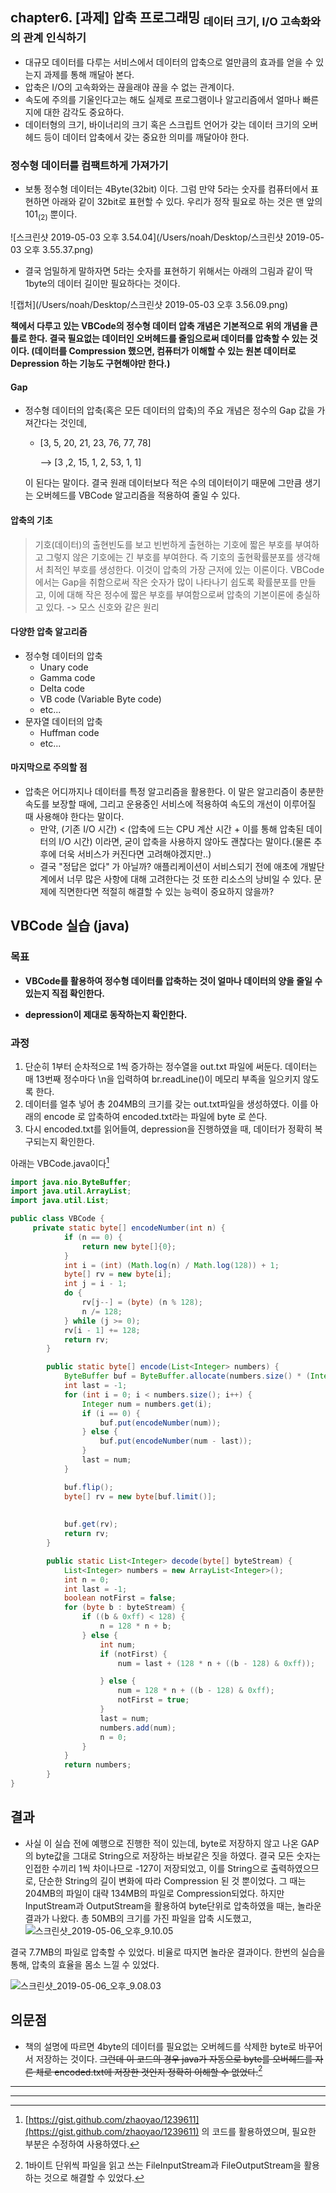 ## chapter6. [과제] 압축 프로그래밍 <sub>데이터 크기, I/O 고속화와의 관계 인식하기</sub>

- 대규모 데이터를 다루는 서비스에서 데이터의 압축으로 얼만큼의 효과를 얻을 수 있는지 과제를 통해 깨달아 본다. 
- 압축은 I/O의 고속화와는 끊을래야 끊을 수 없는 관계이다.
- 속도에 주의를 기울인다고는 해도 실제로 프로그램이나 알고리즘에서 얼마나 빠른지에 대한 감각도 중요하다.
- 데이터형의 크기, 바이너리의 크기 혹은 스크립트 언어가 갖는 데이터 크기의 오버헤드 등이 데이터 압축에서 갖는 중요한 의미를 깨달아야 한다.



### 정수형 데이터를 컴팩트하게 가져가기

- 보통 정수형 데이터는 4Byte(32bit) 이다. 그럼 만약 5라는 숫자를 컴퓨터에서 표현하면 아래와 같이 32bit로 표현할 수 있다. 우리가 정작 필요로 하는 것은 맨 앞의 101<sub>(2)</sub> 뿐이다. 

  

![스크린샷 2019-05-03 오후 3.54.04](/Users/noah/Desktop/스크린샷 2019-05-03 오후 3.55.37.png)

- 결국 엄밀하게 말하자면 5라는 숫자를 표현하기 위해서는 아래의 그림과 같이 딱 1byte의 데이터 길이만 필요하다는 것이다.





![캡처](/Users/noah/Desktop/스크린샷 2019-05-03 오후 3.56.09.png)

**책에서 다루고 있는 VBCode의 정수형 데이터 압축 개념은 기본적으로 위의 개념을 큰 틀로 한다. 결국 필요없는 데이터인 오버헤드를 줄임으로써 데이터를 압축할 수 있는 것이다. (데이터를 Compression 했으면, 컴퓨터가 이해할 수 있는 원본 데이터로 Depression 하는 기능도 구현해야만 한다.)**



#### Gap

- 정수형 데이터의 압축(혹은 모든 데이터의 압축)의 주요 개념은 정수의 Gap 값을 가져간다는 것인데, 

  - [3, 5, 20, 21, 23, 76, 77, 78]

    —> [3 ,2, 15, 1, 2, 53, 1, 1]

  이 된다는 말이다. 결국 원래 데이터보다 적은 수의 데이터이기 때문에 그만큼 생기는 오버헤드를 VBCode 알고리즘을 적용하여 줄일 수 있다. 



#### 압축의 기초

> 기호(데이터)의 출현빈도를 보고 빈번하게 출현하는 기호에 짧은 부호를 부여하고 그렇지 않은 기호에는 긴 부호를 부여한다. 즉 기호의 출현확률분포를 생각해서 최적인 부호를 생성한다. 이것이 압축의 가장 근저에 있는 이론이다. VBCode에서는 Gap을 취함으로써 작은 숫자가 많이 나타나기 쉽도록 확률분포를 만들고, 이에 대해 작은 정수에 짧은 부호를 부여함으로써 압축의 기본이론에 충실하고 있다. -> 모스 신호와 같은 원리



#### 다양한 압축 알고리즘

- 정수형 데이터의 압축
  - Unary code
  - Gamma code
  - Delta code
  - VB code (Variable Byte code)
  - etc...
- 문자열 데이터의 압축
  - Huffman code
  - etc...

#### 마지막으로 주의할 점

- 압축은 어디까지나 데이터를 특정 알고리즘을 활용한다. 이 말은 알고리즘이 충분한 속도를 보장할 때에, 그리고 운용중인 서비스에 적용하여 속도의 개선이 이루어질 때 사용해야 한다는 말이다. 
  - 만약, (기존 I/O 시간)  <  (압축에 드는 CPU 계산 시간 + 이를 통해 압축된 데이터의 I/O 시간) 이라면, 굳이 압축을 사용하지 않아도 괜찮다는 말이다.(물론 추후에 더욱 서비스가 커진다면 고려해야겠지만..)
  - 결국 "정답은 없다" 가 아닐까? 애플리케이션이 서비스되기 전에 애초에 개발단계에서 너무 많은 사항에 대해 고려한다는 것 또한 리소스의 낭비일 수 있다. 문제에 직면한다면 적절히 해결할 수 있는 능력이 중요하지 않을까?









## VBCode 실습 (java)

### 목표

- **VBCode를 활용하여 정수형 데이터를 압축하는 것이 얼마나 데이터의 양을 줄일 수 있는지 직접 확인한다.**

- **depression이 제대로 동작하는지 확인한다.**

  

### 과정

1. 단순히 1부터 순차적으로 1씩 증가하는 정수열을 out.txt 파일에 써둔다. 데이터는 매 13번째 정수마다 \n을 입력하여 br.readLine()이 메모리 부족을 일으키지 않도록 한다.
2. 데이터를 얼추 넣어 총 204MB의 크기를 갖는 out.txt파일을 생성하였다. 이를 아래의 encode 로 압축하여 encoded.txt라는 파일에 byte 로 쓴다.
3. 다시 encoded.txt를 읽어들여, depression을 진행하였을 때, 데이터가 정확히 복구되는지 확인한다.

아래는 VBCode.java이다[^1] 

~~~java
import java.nio.ByteBuffer;
import java.util.ArrayList;
import java.util.List;

public class VBCode {
	 private static byte[] encodeNumber(int n) {
	        if (n == 0) {
	            return new byte[]{0};
	        }
	        int i = (int) (Math.log(n) / Math.log(128)) + 1;
	        byte[] rv = new byte[i];
	        int j = i - 1;
	        do {
	            rv[j--] = (byte) (n % 128);
	            n /= 128;
	        } while (j >= 0);
	        rv[i - 1] += 128;
	        return rv;
	    }

	    public static byte[] encode(List<Integer> numbers) {
	        ByteBuffer buf = ByteBuffer.allocate(numbers.size() * (Integer.SIZE / Byte.SIZE));
	        int last = -1;
	        for (int i = 0; i < numbers.size(); i++) {
	            Integer num = numbers.get(i);
	            if (i == 0) {
	                buf.put(encodeNumber(num));
	            } else {
	                buf.put(encodeNumber(num - last));
	            }
	            last = num;
	        }

	        buf.flip();
	        byte[] rv = new byte[buf.limit()];
	        
	        
	        buf.get(rv);
	        return rv;
	    }

	    public static List<Integer> decode(byte[] byteStream) {
	        List<Integer> numbers = new ArrayList<Integer>();
	        int n = 0;
	        int last = -1;
	        boolean notFirst = false;
	        for (byte b : byteStream) {
	            if ((b & 0xff) < 128) {
	                n = 128 * n + b;
	            } else {
	                int num;
	                if (notFirst) {
	                    num = last + (128 * n + ((b - 128) & 0xff));

	                } else {
	                    num = 128 * n + ((b - 128) & 0xff);
	                    notFirst = true;
	                }
	                last = num;
	                numbers.add(num);
	                n = 0;
	            }
	        }
	        return numbers;
	    }
}

~~~



## 결과

- 사실 이 실습 전에 예행으로 진행한 적이 있는데, byte로 저장하지 않고 나온 GAP의 byte값을 그대로 String으로 저장하는 바보같은 짓을 하였다. 결국 모든 숫자는 인접한 수끼리 1씩 차이나므로 -127이 저장되었고, 이를 String으로 출력하였으므로, 단순한 String의 길이 변화에 따라 Compression 된 것 뿐이었다. 그 때는 204MB의 파일이 대략 134MB의 파일로 Compression되었다. 하지만 InputStream과 OutputStream을 활용하여 byte단위로 압축하였을 때는, 놀라운 결과가 나왔다.
총 50MB의 크기를 가진 파일을 압축 시도했고, <br>
![스크린샷_2019-05-06_오후_9.10.05](uploads/fbb61d0dfc73e75497faa1ef66800075/스크린샷_2019-05-06_오후_9.10.05.png)


결국 7.7MB의 파일로 압축할 수 있었다. 비율로 따지면 놀라운 결과이다. 한번의 실습을 통해, 압축의 효율을 몸소 느낄 수 있었다.<br>

![스크린샷_2019-05-06_오후_9.08.03](uploads/ce5adaf0aa25e4c68ddf7c2d328aef97/스크린샷_2019-05-06_오후_9.08.03.png)




## 의문점
- 책의 설명에 따르면 4byte의 데이터를 필요없는 오버헤드를 삭제한 byte로 바꾸어서 저장하는 것이다. ~~그런데 이 코드의 경우 java가 자동으로 byte를 오버헤드를 자른 체로 encoded.txt에 저장한 것인지 정확히 이해할 수 없었다.~~[^2]








_ _ _

[^1]: [https://gist.github.com/zhaoyao/1239611](https://gist.github.com/zhaoyao/1239611) 의 코드를 활용하였으며, 필요한 부분은 수정하여 사용하였다.
[^2]: 1바이트 단위씩 파일을 읽고 쓰는 FileInputStream과 FileOutputStream을 활용하는 것으로 해결할 수 있었다.
_ _ _

[^1]: [https://gist.github.com/zhaoyao/1239611](https://gist.github.com/zhaoyao/1239611) 의 코드를 활용하였으며, 필요한 부분은 수정하여 사용하였다.